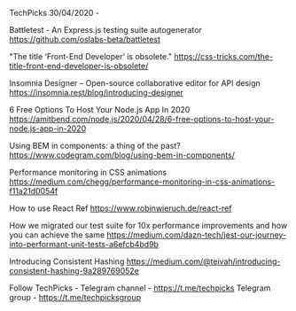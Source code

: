 TechPicks 30/04/2020 -

Battletest - An Express.js testing suite autogenerator
https://github.com/oslabs-beta/battletest

"The title ‘Front-End Developer’ is obsolete."
https://css-tricks.com/the-title-front-end-developer-is-obsolete/

Insomnia Designer – Open-source collaborative editor for API design
https://insomnia.rest/blog/introducing-designer

6 Free Options To Host Your Node.js App In 2020
https://amitbend.com/node.js/2020/04/28/6-free-options-to-host-your-node.js-app-in-2020

Using BEM in components: a thing of the past?
https://www.codegram.com/blog/using-bem-in-components/

Performance monitoring in CSS animations
https://medium.com/chegg/performance-monitoring-in-css-animations-f11a21d0054f

How to use React Ref
https://www.robinwieruch.de/react-ref

How we migrated our test suite for 10x performance improvements and how you can achieve the same
https://medium.com/dazn-tech/jest-our-journey-into-performant-unit-tests-a6efcb4bd9b

Introducing Consistent Hashing
https://medium.com/@teivah/introducing-consistent-hashing-9a289769052e

Follow TechPicks -
Telegram channel - https://t.me/techpicks
Telegram group - https://t.me/techpicksgroup